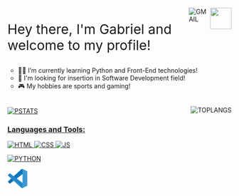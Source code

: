 <div> <br>
 <a href="https://linkedin.com/in/idfgabe"> 
  <img height=48 width=48 alt"LINKEDIN" align="right" src="https://cdn.jsdelivr.net/gh/devicons/devicon/icons/linkedin/linkedin-original.svg" />
 </a>
 <a href="mailto:gabriel.rzb0@gmail.com"> 
  <img height=48 width=48 alt="GMAIL" align="right" src="https://img.icons8.com/fluency/48/000000/gmail-new.png"/> 
 </a>
</div>

<p style="font-size:30px"; "line-height:5px">
Hey there, I'm Gabriel and welcome to my profile! <br>
<ul style="list-style-type:circle" >
<li>👨‍💻 I’m currently learning Python and Front-End technologies! </li> 
<li>🔭 I'm looking for insertion in Software Development field! </li>
<li>🎮 My hobbies are sports and gaming!</li> 
</ul>
</p>


<div style="display: inline_block"><br>
<a href="https://github.com/idfgabe/">
  <img height=150em align="center" alt="PSTATS" src="https://github-readme-stats.vercel.app/api?username=idfgabe&show_icons=true&theme=github_dark&count_private=true">
  <img height=120em align="right" alt="TOPLANGS" src="https://github-readme-stats.vercel.app/api/top-langs/?username=idfgabe&layout=compact&theme=github_dark">
</div>

 <h3>Languages and Tools:</h3>

<div style="display: inline_block>"<br>
<img height="50em" alt="HTML" src="https://cdn.jsdelivr.net/gh/devicons/devicon/icons/html5/html5-original.svg"> 
<img height="50em" alt="CSS"  src="https://cdn.jsdelivr.net/gh/devicons/devicon/icons/css3/css3-original.svg"> 
<img height="50em" alt="JS" src="https://cdn.jsdelivr.net/gh/devicons/devicon/icons/javascript/javascript-original.svg"> <br>
  
<img height="57em" alt="PYTHON" src="https://cdn.jsdelivr.net/gh/devicons/devicon/icons/python/python-original.svg"> <br>
  
<img height="45em" alt="VSCODE"  src="https://raw.githubusercontent.com/devicons/devicon/9f4f5cdb393299a81125eb5127929ea7bfe42889/icons/vscode/vscode-original.svg">
</div>
